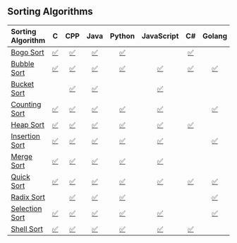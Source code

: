## Sorting Algorithms


| Sorting Algorithm | C | CPP | Java | Python | JavaScript | C# | Golang | Ruby | Rust | Swift |
|:--------------|:----------------:|:----------------:|:----------------:|:-----------------:|:-----------------:|:-----------------:|:-----------------:|:-----------------:|:-----------------:|:-----------------:|
| [Bogo Sort](https://en.wikipedia.org/wiki/Bogosort) | [:white_check_mark:](Bogoort/C/bogo_sort.c) | [:white_check_mark:](Bogoort/C%2B%2B/Bogosort.cpp) | [:white_check_mark:](Bogoort/Java/Bogosort.java) | [:white_check_mark:](Bogoort/Python/bogosort.py) |  | [:white_check_mark:](Bogoort/C%20Sharp/Bogosort.cs) |  | [:white_check_mark:](Bogoort/Ruby/bogosort.rb) |  |  |
| [Bubble Sort](https://en.wikipedia.org/wiki/Bubble_sort) | [:white_check_mark:](Bubble%20Sort/C/bubble_sort.c) | [:white_check_mark:](Bubble%20Sort/CPP/bubble_sort.cpp) | [:white_check_mark:](Bubble%20Sort/Java/BubbleSort.java) | [:white_check_mark:](Bubble%20Sort/Python/bubble_sort.py) | [:white_check_mark:](Bubble%20Sort/Javascript/bubble_sort.js) | [:white_check_mark:](Bubble%20Sort/C%20Sharp/BubbleSort.cs) | [:white_check_mark:](Bubble%20Sort/Go/bubble_sort.go) | [:white_check_mark:](Bubble%20Sort/Ruby/bubble_sort.rb) | [:white_check_mark:](Bubble%20Sort/Rust/bubble_sort.rs) | [:white_check_mark:](Bubble%20Sort/Swift/bubble_sort.swift) |
|[Bucket Sort](https://en.wikipedia.org/wiki/Bucket_sort) |  | [:white_check_mark:](Bucket%20Sort/C%2B%2B/bucket_sort.cpp) | [:white_check_mark:](Bucket%20Sort/Java/bucket_sort.java) |  | [:white_check_mark:](Bucket%20Sort/Javascript/bucket_sort.js) |  |  |  |  |  |
| [Counting Sort](https://en.wikipedia.org/wiki/Counting_sort) | [:white_check_mark:](Counting%20Sort/C/Counting_sort.c) | [:white_check_mark:](Counting%20Sort/CPP/counting_sort.cpp) | [:white_check_mark:](Counting%20Sort/Java/counting_sort.java) | [:white_check_mark:](Counting%20Sort/Python/counting_sort.py) | [:white_check_mark:](Counting%20Sort/Javascript/counting_sort.js) | | [:white_check_mark:](Counting%20Sort/Golang/count_sort.go) | [:white_check_mark:](Counting%20Sort/Ruby/countSort.rb) | [:white_check_mark:](Counting%20Sort/Rust/counting-sort.rs)|  |
| [Heap Sort](https://en.wikipedia.org/wiki/Heapsort) | [:white_check_mark:](Heapsort/C/Heapsort.c) | [:white_check_mark:](Heapsort/C%2B%2B/heapsort.cpp) | [:white_check_mark:](Heapsort/Java/HeapSort.java) | [:white_check_mark:](Heapsort/Python/heapsort.py) | [:white_check_mark:](Heapsort/Javascript/heapsort.js) | [:white_check_mark:](Heapsort/C%20Sharp/heapsort.cs) |  | [:white_check_mark:](Heapsort/Ruby/heapsort.rb) |  |  |
| [Insertion Sort](https://en.wikipedia.org/wiki/Insertion_sort) | [:white_check_mark:](Insertion%20Sort/C/insertion_sort.c) | [:white_check_mark:](Insertion%20Sort/C%2B%2B/insertion_sort.cpp) | [:white_check_mark:](Insertion%20Sort/Java/insertion_sort.java) | [:white_check_mark:](Insertion%20Sort/Python/insertion_sort.py) | [:white_check_mark:](Insertion%20Sort/Javascript/insertion_sort.js) |  | [:white_check_mark:](Insertion%20Sort/Go/insertion_sort.go) | [:white_check_mark:](Insertion%20Sort/Ruby/insertion_sort.rb) | [:white_check_mark:](Insertion%20Sort/Rust/insertionsort.rd) |  |
| [Merge Sort](https://en.wikipedia.org/wiki/Merge_sort) | [:white_check_mark:](Merge%20Sort/C/merge_sort.c) | [:white_check_mark:](Merge%20Sort/C%2B%2B/merge_sort.cpp) | [:white_check_mark:](Merge%20Sort/Java/merge_sort.java) | [:white_check_mark:](Merge%20Sort/Python/merge_sort.py) | [:white_check_mark:](Merge%20Sort/Javascipt/merge_sort.js) |  |  | [:white_check_mark:](Merge%20Sort/Ruby/merge_sort.rb) | [:white_check_mark:](Merge%20Sort/Rust/merge-sort.rs) | [:white_check_mark:](Merge%20Sort/Swift/merge_sort.swift) |
| [Quick Sort](https://en.wikipedia.org/wiki/Quick_sort) | [:white_check_mark:](quickSort/C/quick_sort.c) | [:white_check_mark:](quickSort/C%2B%2B/quick_sort.cpp) | [:white_check_mark:](quickSort/Java/quick_sort.java) | [:white_check_mark:](quickSort/python/quick_sort.py) | [:white_check_mark:](quickSort/Javascript/quick_sort.js) | [:white_check_mark:](quickSort/csharp/QuickSort.cs) | [:white_check_mark:](quickSort/Go/quick_sort.go) | [:white_check_mark:](quickSort/Ruby/quick_sort.rb) | [:white_check_mark:](quickSort/Rust/quick-sort.rs) |  |
| [Radix Sort](https://en.wikipedia.org/wiki/Radix_sort) |  | [:white_check_mark:](Radix%20Sort/C%2B%2B/radix_sort.cpp) | [:white_check_mark:](Radix%20Sort/Java/radix_sort.java) | [:white_check_mark:](Radix%20Sort/python/Radix_Sort.py) |  |  | [:white_check_mark:](Radix%20Sort/Go/radix_sort.go) | [:white_check_mark:](Radix%20Sort/Ruby/radixSort.rb) |  |  |
| [Selection Sort](https://en.wikipedia.org/wiki/Selection_sort) | [:white_check_mark:](Selection%20Sort/C/selection_sort.c) | [:white_check_mark:](Selection%20Sort/C%2B%2B/selection_sort.cpp) | [:white_check_mark:](Selection%20Sort/Java/selection_sort.java) | [:white_check_mark:](Selection%20Sort/Python/selection_sort.py) | [:white_check_mark:](Selection%20Sort/Javascript/selectionSort.js) |  | [:white_check_mark:](Selection%20Sort/Go/selection_sort.go) | [:white_check_mark:](Selection%20Sort/Ruby/selSort.rb) | [:white_check_mark:](Selection%20Sort/Rust/selection_sort.rs) |  |
| [Shell Sort](https://en.wikipedia.org/wiki/Shellsort) | [:white_check_mark:](ShellSort/c/shell_sort.c) | [:white_check_mark:](ShellSort/C%2B%2B/shell_sort.cpp) | [:white_check_mark:](ShellSort/Java/ShellSort.java) | [:white_check_mark:](ShellSort/python/shell_sort.py) | [:white_check_mark:](ShellSort/Javascript/shellSort.js) | [:white_check_mark:](ShellSort/csharp/ShellSort.cs) |  | [:white_check_mark:](ShellSort/Ruby/shellSort.rb) |  |  |
